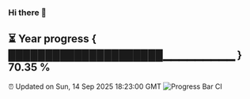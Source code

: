 ### Hi there 👋
⏳ Year progress { █████████████████████▁▁▁▁▁▁▁▁▁ } 70.35 %
---
⏰ Updated on Sun, 14 Sep 2025 18:23:00 GMT
![Progress Bar CI](https://github.com/liununu/liununu/workflows/Progress%20Bar%20CI/badge.svg)
